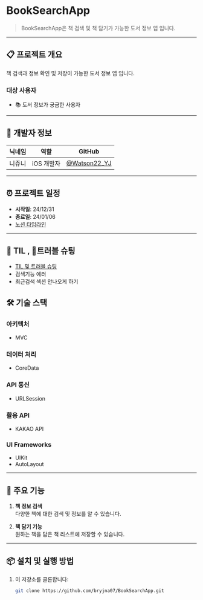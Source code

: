 # BookSearchApp

> BookSearchApp은 책 검색 및 책 담기가 가능한 도서 정보 앱 입니다.

---

<p align="left">

</p>

## 📋 프로젝트 개요

책 검색과 정보 확인 및 저장이 가능한 도서 정보 앱 입니다.

### 대상 사용자

- 📚 도서 정보가 궁금한 사용자

---

## 👥 개발자 정보

| 닉네임     | 역할       | GitHub                           |
| -------- | -------- | --------------------------------- |
| 니쥬니   | iOS 개발자 | [@Watson22_YJ](https://github.com/bryjna07) |

---

## ⏰ 프로젝트 일정

- **시작일**: 24/12/31  
- **종료일**: 24/01/06
- [노션 타임라인](https://stump-trawler-114.notion.site/16ce828b210a8045925cccd59dcf629e)  

---
## 📝 TIL , 🚨트러블 슈팅
- [TIL 및 트러블 슈팅](https://yjuni22.tistory.com/75)
- 검색기능 에러
- 최근검색 섹션 안나오게 하기

## 🛠️ 기술 스택

### 아키텍처
- MVC

### 데이터 처리
- CoreData

### API 통신
- URLSession

### 활용 API
- KAKAO API

### UI Frameworks
- UIKit
- AutoLayout

---

## 📱 주요 기능

1. **책 정보 검색**     
   다양한 책에 대한 검색 및 정보를 알 수 있습니다.
   
3. **책 담기 기능**  
   원하는 책을 담은 책 리스트에 저장할 수 있습니다.


---

## 📦 설치 및 실행 방법

1. 이 저장소를 클론합니다:
   ```bash
   git clone https://github.com/bryjna07/BookSearchApp.git
